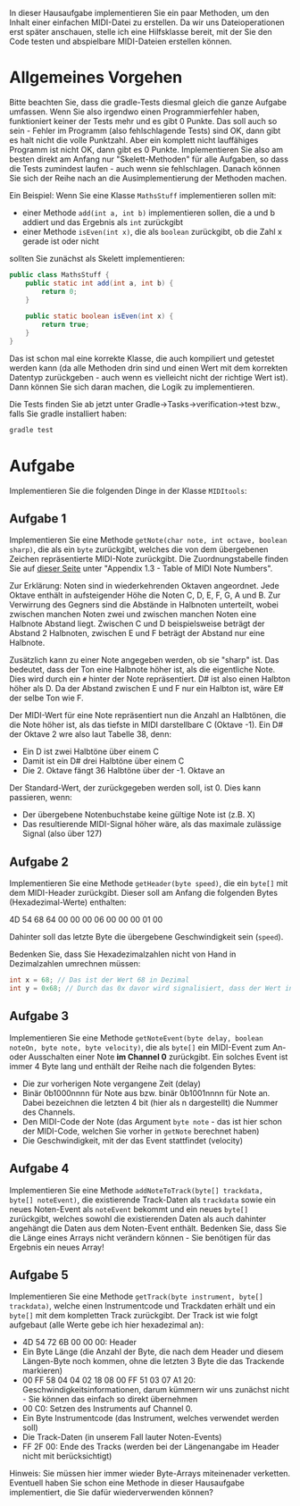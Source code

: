 In dieser Hausaufgabe implementieren Sie ein paar Methoden, um den Inhalt einer einfachen MIDI-Datei zu erstellen. Da wir uns Dateioperationen erst später anschauen, stelle ich eine Hilfsklasse bereit, mit der Sie den Code testen und abspielbare MIDI-Dateien erstellen können.

# Allgemeines Vorgehen

Bitte beachten Sie, dass die gradle-Tests diesmal gleich die ganze Aufgabe umfassen. Wenn Sie also irgendwo einen Programmierfehler haben, funktioniert keiner der Tests mehr und es gibt 0 Punkte. Das soll auch so sein - Fehler im Programm (also fehlschlagende Tests) sind OK, dann gibt es halt nicht die volle Punktzahl. Aber ein komplett nicht lauffähiges Programm ist nicht OK, dann gibt es 0 Punkte. Implementieren Sie also am besten direkt am Anfang nur "Skelett-Methoden" für alle Aufgaben, so dass die Tests zumindest laufen - auch wenn sie fehlschlagen. Danach können Sie sich der Reihe nach an die Ausimplementierung der Methoden machen.

Ein Beispiel: Wenn Sie eine Klasse `MathsStuff` implementieren sollen mit:

* einer Methode `add(int a, int b)` implementieren sollen, die a und b addiert und das Ergebnis als `int` zurückgibt
* einer Methode `isEven(int x)`, die als `boolean` zurückgibt, ob die Zahl x gerade ist oder nicht

sollten Sie zunächst als Skelett implementieren:

```java
public class MathsStuff {
    public static int add(int a, int b) {
        return 0;
    }
    
    public static boolean isEven(int x) {
        return true;
    }
}
```

Das ist schon mal eine korrekte Klasse, die auch kompiliert und getestet werden kann (da alle Methoden drin sind und einen Wert mit dem korrekten Datentyp zurückgeben - auch wenn es vielleicht nicht der richtige Wert ist). Dann können Sie sich daran machen, die Logik zu implementieren.

Die Tests finden Sie ab jetzt unter Gradle->Tasks->verification->test bzw., falls Sie gradle installiert haben:

```bash
gradle test
```

# Aufgabe

Implementieren Sie die folgenden Dinge in der Klasse `MIDItools`:

## Aufgabe 1

Implementieren Sie eine Methode `getNote(char note, int octave, boolean sharp)`, die als ein `byte` zurückgibt, welches die von dem übergebenen Zeichen repräsentierte MIDI-Note zurückgibt. Die Zuordnungstabelle finden Sie auf [dieser Seite](http://www.music.mcgill.ca/~ich/classes/mumt306/StandardMIDIfileformat.html#BMA1_) unter "Appendix 1.3 - Table of MIDI Note Numbers".

Zur Erklärung: Noten sind in wiederkehrenden Oktaven angeordnet. Jede Oktave enthält in aufsteigender Höhe die Noten C, D, E, F, G, A und B. Zur Verwirrung des Gegners sind die Abstände in Halbnoten unterteilt, wobei zwischen manchen Noten zwei und zwischen manchen Noten eine Halbnote Abstand liegt. Zwischen C und D beispielsweise beträgt der Abstand 2 Halbnoten, zwischen E und F beträgt der Abstand nur eine Halbnote.

Zusätzlich kann zu einer Note angegeben werden, ob sie "sharp" ist. Das bedeutet, dass der Ton eine Halbnote höher ist, als die eigentliche Note. Dies wird durch ein `#` hinter der Note repräsentiert. D# ist also einen Halbton höher als D. Da der Abstand zwischen E und F nur ein Halbton ist, wäre E# der selbe Ton wie F.

Der MIDI-Wert für eine Note repräsentiert nun die Anzahl an Halbtönen, die die Note höher ist, als das tiefste in MIDI darstellbare C (Oktave -1). Ein D# der Oktave 2 wre also laut Tabelle 38, denn:

* Ein D ist zwei Halbtöne über einem C
* Damit ist ein D# drei Halbtöne über einem C
* Die 2. Oktave fängt 36 Halbtöne über der -1. Oktave an

Der Standard-Wert, der zurückgegeben werden soll, ist 0. Dies kann passieren, wenn:

* Der übergebene Notenbuchstabe keine gültige Note ist (z.B. X)
* Das resultierende MIDI-Signal höher wäre, als das maximale zulässige Signal (also über 127)

## Aufgabe 2

Implementieren Sie eine Methode `getHeader(byte speed)`, die ein `byte[]` mit dem MIDI-Header zurückgibt. Dieser soll am Anfang die folgenden Bytes (Hexadezimal-Werte) enthalten:

4D 54 68 64 00 00 00 06 00 00 00 01 00

Dahinter soll das letzte Byte die übergebene Geschwindigkeit sein (`speed`).

Bedenken Sie, dass Sie Hexadezimalzahlen nicht von Hand in Dezimalzahlen umrechnen müssen:

```java
int x = 68; // Das ist der Wert 68 in Dezimal
int y = 0x68; // Durch das 0x davor wird signalisiert, dass der Wert in Hexadezimal angegeben wurde - es ist also der Wert 104 im Dezimalsystem.
```

## Aufgabe 3

Implementieren Sie eine Methode `getNoteEvent(byte delay, boolean noteOn, byte note, byte velocity)`, die als `byte[]` ein MIDI-Event zum An- oder Ausschalten einer Note **im Channel 0** zurückgibt. Ein solches Event ist immer 4 Byte lang und enthält der Reihe nach die folgenden Bytes:

* Die zur vorherigen Note vergangene Zeit (delay)
* Binär 0b1000nnnn für Note aus bzw. binär 0b1001nnnn für Note an. Dabei bezeichnen die letzten 4 bit (hier als n dargestellt) die Nummer des Channels.
* Den MIDI-Code der Note (das Argument `byte note` - das ist hier schon der MIDI-Code, welchen Sie vorher in `getNote` berechnet haben)
* Die Geschwindigkeit, mit der das Event stattfindet (velocity)

## Aufgabe 4

Implementieren Sie eine Methode `addNoteToTrack(byte[] trackdata, byte[] noteEvent)`, die existierende Track-Daten als `trackdata` sowie ein neues Noten-Event als `noteEvent` bekommt und ein neues `byte[]` zurückgibt, welches sowohl die existierenden Daten als auch dahinter angehängt die Daten aus dem Noten-Event enthält. Bedenken Sie, dass Sie die Länge eines Arrays nicht verändern können - Sie benötigen für das Ergebnis ein neues Array!

## Aufgabe 5

Implementieren Sie eine Methode `getTrack(byte instrument, byte[] trackdata)`, welche einen Instrumentcode und Trackdaten erhält und ein `byte[]` mit dem kompletten Track zurückgibt. Der Track ist wie folgt aufgebaut (alle Werte gebe ich hier hexadezimal an):

* 4D 54 72 6B 00 00 00: Header
* Ein Byte Länge (die Anzahl der Byte, die nach dem Header und diesem Längen-Byte noch kommen, ohne die letzten 3 Byte die das Trackende markieren)
* 00 FF 58 04 04 02 18 08 00 FF 51 03 07 A1 20: Geschwindigkeitsinformationen, darum kümmern wir uns zunächst nicht - Sie können das einfach so direkt übernehmen
* 00 C0: Setzen des Instruments auf Channel 0.
* Ein Byte Instrumentcode (das Instrument, welches verwendet werden soll)
* Die Track-Daten (in unserem Fall lauter Noten-Events)
* FF 2F 00: Ende des Tracks (werden bei der Längenangabe im Header nicht mit berücksichtigt)

Hinweis: Sie müssen hier immer wieder Byte-Arrays miteinenader verketten. Eventuell haben Sie schon eine Methode in dieser Hausaufgabe implementiert, die Sie dafür wiederverwenden können?